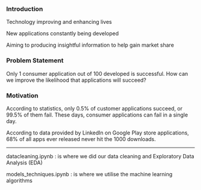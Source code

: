 ### Introduction

Technology improving and enhancing lives 

New applications constantly being developed

Aiming to producing insightful information to help gain market share

### Problem Statement

Only 1 consumer application out of 100 developed is successful. How can we improve the likelihood that applications will succeed?

### Motivation

According to statistics, only 0.5% of customer applications succeed, or 99.5% of them fail. These days, consumer applications can fail in a single day.

According to data provided by LinkedIn on Google Play store applications, 68% of all apps ever released never hit the 1000 downloads.

_____________________________________

datacleaning.ipynb : is where we did our data cleaning and Exploratory Data Analysis (EDA)

models_techniques.ipynb : is where we utilise the machine learning algorithms
